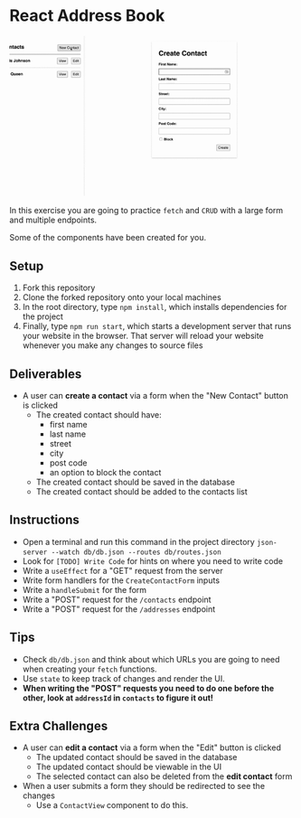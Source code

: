 # React Address Book

![React Address Book](./images/address-book.gif)

In this exercise you are going to practice `fetch` and `CRUD` with a large form and multiple endpoints.

Some of the components have been created for you.

## Setup

1. Fork this repository
2. Clone the forked repository onto your local machines
3. In the root directory, type `npm install`, which installs dependencies for the project
4. Finally, type `npm run start`, which starts a development server that runs your website in the browser. That server will reload your website whenever you make any changes to source files

## Deliverables

- A user can **create a contact** via a form when the "New Contact" button is clicked
	- The created contact should have:
		- first name
		- last name
		- street
		- city
		- post code
		- an option to block the contact
	- The created contact should be saved in the database
	- The created contact should be added to the contacts list

## Instructions

- Open a terminal and run this command in the project directory `json-server --watch db/db.json --routes db/routes.json`
- Look for `[TODO] Write Code` for hints on where you need to write code
- Write a `useEffect` for a "GET" request from the server
- Write form handlers for the `CreateContactForm` inputs
- Write a `handleSubmit` for the form
- Write a "POST" request for the `/contacts` endpoint
- Write a "POST" request for the `/addresses` endpoint

## Tips

- Check `db/db.json` and think about which URLs you are going to need when creating your `fetch` functions.
- Use `state` to keep track of changes and render the UI.
- **When writing the "POST" requests you need to do one before the other, look at `addressId` in `contacts` to figure it out!**

## Extra Challenges

- A user can **edit a contact** via a form when the "Edit" button is clicked
	- The updated contact should be saved in the database
	- The updated contact should be viewable in the UI
	- The selected contact can also be deleted from the **edit contact** form
- When a user submits a form they should be redirected to see the changes
	- Use a `ContactView` component to do this.